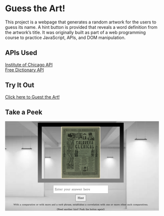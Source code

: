# Guess the Art!

This project is a webpage that generates a random artwork for the users to guess its name. A hint button is provided that reveals a word definition from the artwork’s title. It was originally built as part of a web programming course to practice JavaScript, APIs, and DOM manipulation.

## APIs Used
[Institute of Chicago API](https://api.artic.edu/docs/)\
[Free Dictionary API](https://dictionaryapi.dev/) 

## Try It Out
[Click here to Guest the Art!](index.html)

## Take a Peek
![Screenshot of Guess the Art!](assests/screenshot.png)
